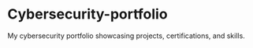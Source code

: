 # Cybersecurity-portfolio
My cybersecurity portfolio showcasing projects, certifications, and skills.
